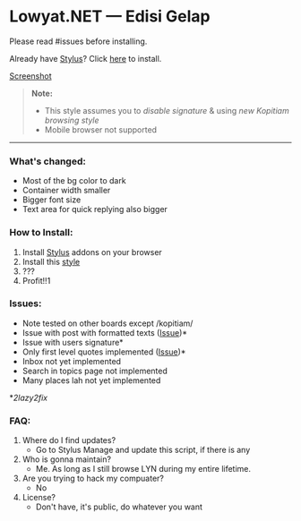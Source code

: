 # Lowyat.NET — Edisi Gelap

Please read #issues before installing.

Already have [Stylus][stylus]? Click [here][install] to install.

[Screenshot][screenshot]

>**Note:**
>
>- This style assumes you to _disable signature_ & using _new Kopitiam browsing style_
>- Mobile browser not supported

---

### What's changed:

- Most of the bg color to dark
- Container width smaller
- Bigger font size
- Text area for quick replying also bigger

### How to Install:

1. Install [Stylus][stylus] addons on your browser
2. Install this [style][install]
3. ???
4. Profit!!1

### Issues:

- Note tested on other boards except /kopitiam/
- Issue with post with formatted texts ([Issue][formatted-post])*
- Issue with users signature*
- Only first level quotes implemented ([Issue][multilevel-quote])*
- Inbox not yet implemented
- Search in topics page not implemented
- Many places lah not yet implemented

**2lazy2fix*

### FAQ:

1. Where do I find updates?
    - Go to Stylus Manage and update this script, if there is any
2. Who is gonna maintain?
    - Me. As long as I still browse LYN during my entire lifetime.
3. Are you trying to hack my compuater?
    - No
4. License?
    - Don't have, it's public, do whatever you want


[stylus]: https://add0n.com/stylus.html
[install]: https://github.com/aemxn/stylish-themes/raw/master/lyn-gelap/lyn-gelap.user.css
[screenshot]: https://github.com/aemxn/stylish-themes/tree/master/lyn-gelap/screenshot

[multilevel-quote]: https://forum.lowyat.net/index.php?showtopic=5026809&view=findpost&p=98595360
[formatted-post]: https://forum.lowyat.net/topic/5041690